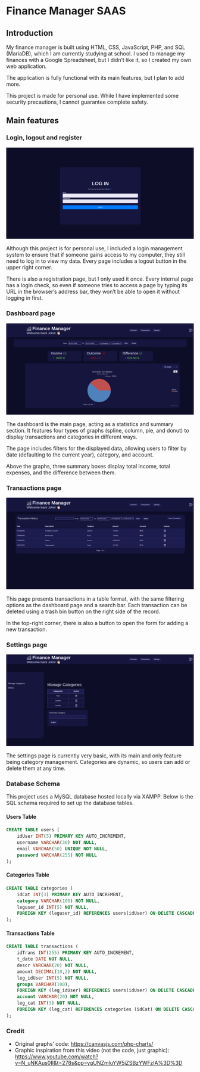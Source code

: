 # Finance Manager SAAS
## Introduction

My finance manager is built using HTML, CSS, JavaScript, PHP, and SQL (MariaDB), which I am currently studying at school. I used to manage my finances with a Google Spreadsheet, but I didn’t like it, so I created my own web application.

The application is fully functional with its main features, but I plan to add more.

This project is made for personal use. While I have implemented some security precautions, I cannot guarantee complete safety.

## Main features

### Login, logout and register

![login.png](images/login.png)

Although this project is for personal use, I included a login management system to ensure that if someone gains access to my computer, they still need to log in to view my data. Every page includes a logout button in the upper right corner.

There is also a registration page, but I only used it once. Every internal page has a login check, so even if someone tries to access a page by typing its URL in the browser’s address bar, they won’t be able to open it without logging in first.

### Dashboard page

![dashboard.png](images/dashboard.png)

The dashboard is the main page, acting as a statistics and summary section. It features four types of graphs (spline, column, pie, and donut) to display transactions and categories in different ways.

The page includes filters for the displayed data, allowing users to filter by date (defaulting to the current year), category, and account.

Above the graphs, three summary boxes display total income, total expenses, and the difference between them.

### Transactions page

![transactions.png](images/transactions.png)

This page presents transactions in a table format, with the same filtering options as the dashboard page and a search bar. Each transaction can be deleted using a trash bin button on the right side of the record.

In the top-right corner, there is also a button to open the form for adding a new transaction.

### Settings page

![settings.png](images/settings.png)

The settings page is currently very basic, with its main and only feature being category management. Categories are dynamic, so users can add or delete them at any time.

### Database Schema

This project uses a MySQL database hosted locally via XAMPP. Below is the SQL schema required to set up the database tables.

#### Users Table
```sql
CREATE TABLE users (
    idUser INT(5) PRIMARY KEY AUTO_INCREMENT,
    username VARCHAR(30) NOT NULL,
    email VARCHAR(50) UNIQUE NOT NULL,
    password VARCHAR(255) NOT NULL
);
```

#### Categories Table
```sql
CREATE TABLE categories (
    idCat INT(3) PRIMARY KEY AUTO_INCREMENT,
    category VARCHAR(100) NOT NULL,
    leguser_id INT(5) NOT NULL,
    FOREIGN KEY (leguser_id) REFERENCES users(idUser) ON DELETE CASCADE ON UPDATE CASCADE
);
```

#### Transactions Table
```sql
CREATE TABLE transactions (
    idTrans INT(255) PRIMARY KEY AUTO_INCREMENT,
    t_date DATE NOT NULL,
    descr VARCHAR(20) NOT NULL,
    amount DECIMAL(10,2) NOT NULL,
    leg_idUser INT(5) NOT NULL,
    groups VARCHAR(100),
    FOREIGN KEY (leg_idUser) REFERENCES users(idUser) ON DELETE CASCADE ON UPDATE CASCADE,
    account VARCHAR(20) NOT NULL,
    leg_cat INT(3) NOT NULL,
    FOREIGN KEY (leg_cat) REFERENCES categories (idCat) ON DELETE CASCADE ON UPDATE CASCADE
);
```

### Credit

- Original graphs’ code: https://canvasjs.com/php-charts/
- Graphic inspiration from this video (not the code, just graphic): https://www.youtube.com/watch?v=N_uNKAus0II&t=278s&pp=ygUNZmluYW5jZSBzYWFzIA%3D%3D
